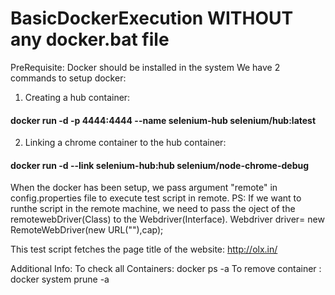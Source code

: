 # BasicDockerExecution WITHOUT any docker.bat file
PreRequisite: Docker should be installed in the system
We have 2 commands to setup docker:
1. Creating a hub container: 
#### docker run -d -p 4444:4444 --name selenium-hub selenium/hub:latest
2. Linking a chrome container to the hub container:
#### docker run -d --link selenium-hub:hub selenium/node-chrome-debug


When the docker has been setup, 
we pass argument "remote" in config.properties file to execute test script in remote.
PS: If we want to runthe script in the remote machine, 
we need to pass the oject of the remotewebDriver(Class) to the Webdriver(Interface).
Webdriver driver= new RemoteWebDriver(new URL(""),cap);

This test script fetches the page title of the website: http://olx.in/

Additional Info:
To check all Containers: docker ps -a 
To remove container : docker system prune -a


